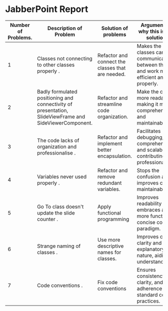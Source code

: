 # JabberPoint Report

| Number of Problems. | Description of Problem                                                                                 | Solution of problems                              | Argument of why this is the solution                                                    |
|---------------------|--------------------------------------------------------------------------------------------------------|---------------------------------------------------|-----------------------------------------------------------------------------------------|
| 1                   | Classes not connecting to other classes properly         .                                             | Refactor and connect the classes that are needed. | Makes the classes can communicate between them and work more efficient and properly.    |
| 2                   | Badly formulated positioning and connectivity of presentation, SlideViewFrame and SideViewerComponent. | Refactor and streamline code organization.        | Make the code more   readable, making it more comprehensible and maintainable.          |
| 3                   | The code lacks of organization and professionalise    .                                                | Refactor and implement better encapsulation.      | Facilitates debugging, comprehension, and scalability, contributing to professionalism. |
| 4                   | Variables never used properly              .                                                           | Refactor and remove redundant variables.          | Stops the  confusion and improves code maintainability.                                 |
| 5                   | Go To class doesn't update the slide counter .                                                         | Apply functional programming                      | Improves readability and embraces a more functional, concise coding paradigm.           |
| 6                   | Strange naming of classes  .                                                                           | Use more descriptive names for classes.           | Improves code clarity and self-explanatory nature, aiding in understanding.             |
| 7                   | Code conventions   .                                                                                   | Fix code conventions                              | Ensures consistency, clarity, and adherence to standard coding practices.               |
